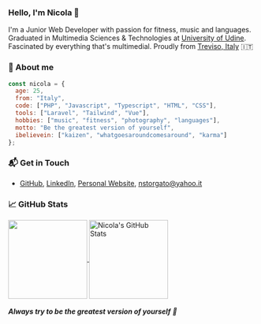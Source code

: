 ### Hello, I'm Nicola 👋

I'm a Junior Web Developer with passion for fitness, music and languages. Graduated in Multimedia Sciences & Technologies at [University of Udine](https://www.uniud.it/en/uniud-international?set_language=en). Fascinated by everything that's multimedial. Proudly from [Treviso, Italy](https://it.wikipedia.org/wiki/Treviso) 🇮🇹

### 👦 About me

```javascript
const nicola = {
  age: 25,
  from: "Italy",
  code: ["PHP", "Javascript", "Typescript", "HTML", "CSS"],
  tools: ["Laravel", "Tailwind", "Vue"],
  hobbies: ["music", "fitness", "photography", "languages"],
  motto: "Be the greatest version of yourself",
  ibelievein: ["kaizen", "whatgoesaroundcomesaround", "karma"]
};
```

### 📬 Get in Touch

- [GitHub](https://github.com/nicolastorgato), [LinkedIn](https://www.linkedin.com/in/nicolastorgato/), [Personal Website](https://www.nicolastorgato.com/), nstorgato@yahoo.it


### &#x1f4c8; GitHub Stats

<a href="https://github.com/nicolastorgato/nicolastorgato">
  <img height=160px align="center" src="https://github-readme-stats.vercel.app/api/top-langs/?username=nicolastorgato&theme=default&show_icons=true&langs_count=6&layout=compact" />
</a>

<a href="https://github.com/nicolastorgato/nicolastorgato">
  <img height=160px align="center" src="https://github-readme-stats.vercel.app/api?username=nicolastorgato&show_icons=true&line_height=27&count_private=true&theme=default&hide=prs" alt="Nicola's GitHub Stats" />
</a>


<br>
<br>
<em><b>Always try to be the greatest version of yourself</b> 💪</em>
